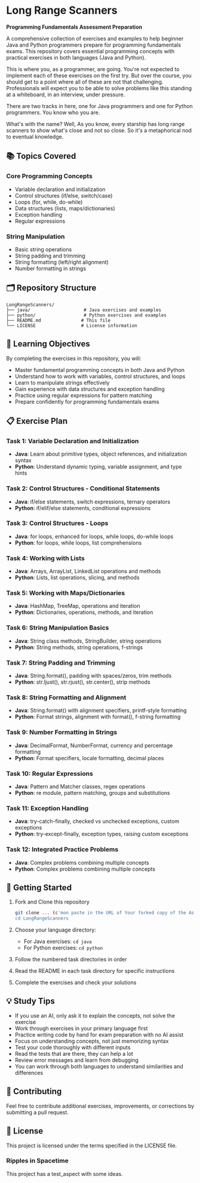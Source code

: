 # Long Range Scanners

**Programming Fundamentals Assessment Preparation**

A comprehensive collection of exercises and examples to help beginner Java and Python programmers prepare for programming fundamentals exams. 
This repository covers essential programming concepts with practical exercises in both languages (Java and Python).

This is where you, as a programmer, are going.
You're not expected to implement each of these exercises on the first try.
But over the course, you should get to a point where all of these are not that challenging.
Professionals will expect you to be able to solve problems like this standing at a whiteboard, in an interview, under pressure.

There are two tracks in here, one for Java programmers and one for Python programmers.
You know who you are. 

What's with the name? Well, As you know, every starship has long range scanners to show what's close and not so close. So it's a metaphorical nod to eventual knowledge.

## 📚 Topics Covered

### Core Programming Concepts
- Variable declaration and initialization
- Control structures (if/else, switch/case)
- Loops (for, while, do-while)
- Data structures (lists, maps/dictionaries)
- Exception handling
- Regular expressions

### String Manipulation
- Basic string operations
- String padding and trimming
- String formatting (left/right alignment)
- Number formatting in strings

## 🗂️ Repository Structure

```
LongRangeScanners/
├── java/                    # Java exercises and examples
├── python/                  # Python exercises and examples
├── README.md               # This file
└── LICENSE                 # License information
```

## 🎯 Learning Objectives

By completing the exercises in this repository, you will:
- Master fundamental programming concepts in both Java and Python
- Understand how to work with variables, control structures, and loops
- Learn to manipulate strings effectively
- Gain experience with data structures and exception handling
- Practice using regular expressions for pattern matching
- Prepare confidently for programming fundamentals exams

## 📋 Exercise Plan

### Task 1: Variable Declaration and Initialization
- **Java**: Learn about primitive types, object references, and initialization syntax
- **Python**: Understand dynamic typing, variable assignment, and type hints

### Task 2: Control Structures - Conditional Statements
- **Java**: if/else statements, switch expressions, ternary operators
- **Python**: if/elif/else statements, conditional expressions

### Task 3: Control Structures - Loops
- **Java**: for loops, enhanced for loops, while loops, do-while loops
- **Python**: for loops, while loops, list comprehensions

### Task 4: Working with Lists
- **Java**: Arrays, ArrayList, LinkedList operations and methods
- **Python**: Lists, list operations, slicing, and methods

### Task 5: Working with Maps/Dictionaries
- **Java**: HashMap, TreeMap, operations and iteration
- **Python**: Dictionaries, operations, methods, and iteration

### Task 6: String Manipulation Basics
- **Java**: String class methods, StringBuilder, string operations
- **Python**: String methods, string operations, f-strings

### Task 7: String Padding and Trimming
- **Java**: String.format(), padding with spaces/zeros, trim methods
- **Python**: str.ljust(), str.rjust(), str.center(), strip methods

### Task 8: String Formatting and Alignment
- **Java**: String.format() with alignment specifiers, printf-style formatting
- **Python**: Format strings, alignment with format(), f-string formatting

### Task 9: Number Formatting in Strings
- **Java**: DecimalFormat, NumberFormat, currency and percentage formatting
- **Python**: Format specifiers, locale formatting, decimal places

### Task 10: Regular Expressions
- **Java**: Pattern and Matcher classes, regex operations
- **Python**: re module, pattern matching, groups and substitutions

### Task 11: Exception Handling
- **Java**: try-catch-finally, checked vs unchecked exceptions, custom exceptions
- **Python**: try-except-finally, exception types, raising custom exceptions

### Task 12: Integrated Practice Problems
- **Java**: Complex problems combining multiple concepts
- **Python**: Complex problems combining multiple concepts

## 🚀 Getting Started

1. Fork and Clone this repository
   ```bash
   git clone ... (c'mon paste in the URL of Your forked copy of the Assigned REPO)
   cd LongRangeScanners
   ```

2. Choose your language directory:
   - For Java exercises: `cd java`
   - For Python exercises: `cd python`

3. Follow the numbered task directories in order
4. Read the README in each task directory for specific instructions
5. Complete the exercises and check your solutions

## 💡 Study Tips

- If you use an AI, only ask it to explain the concepts, not solve the exercise
- Work through exercises in your primary language first
- Practice writing code by hand for exam preparation with no AI assist
- Focus on understanding concepts, not just memorizing syntax
- Test your code thoroughly with different inputs
- Read the tests that are there, they can help a lot
- Review error messages and learn from debugging
- You can work through both languages to understand similarities and differences

## 🤝 Contributing

Feel free to contribute additional exercises, improvements, or corrections by submitting a pull request.

## 📄 License

This project is licensed under the terms specified in the LICENSE file.

### Ripples in Spacetime

This project has a test_aspect with some ideas.
